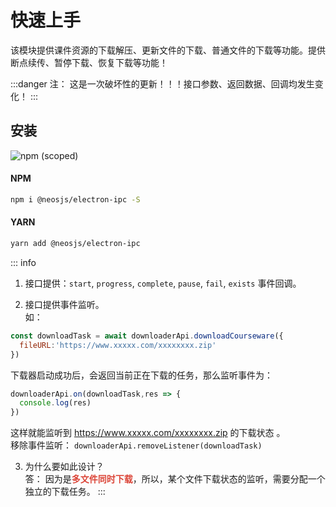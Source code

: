 # 快速上手 <BadgeTip text="major版本" type="danger"></BadgeTip>

该模块提供课件资源的下载解压、更新文件的下载、普通文件的下载等功能。提供断点续传、暂停下载、恢复下载等功能！

:::danger
注： 这是一次破坏性的更新！！！接口参数、返回数据、回调均发生变化！
:::

## 安装 
![npm (scoped)](https://img.shields.io/npm/v/@neosjs/electron-ipc)

#### NPM
```sh
npm i @neosjs/electron-ipc -S
```
#### YARN
```sh
yarn add @neosjs/electron-ipc
```

::: info
1. 接口提供：`start`, `progress`, `complete`, `pause`, `fail`, `exists` 事件回调。  

2. 接口提供事件监听。  
如：  
```js
const downloadTask = await downloaderApi.downloadCourseware({
  fileURL:'https://www.xxxxx.com/xxxxxxxx.zip'
})
```

下载器启动成功后，会返回当前正在下载的任务，那么监听事件为：
```js
downloaderApi.on(downloadTask,res => {
  console.log(res)
})
```
这样就能监听到 https://www.xxxxx.com/xxxxxxxx.zip 的下载状态 。  
移除事件监听： `downloaderApi.removeListener(downloadTask)`

3. 为什么要如此设计？  
答： 因为是<font color="#db4437">**多文件同时下载**</font>，所以，某个文件下载状态的监听，需要分配一个独立的下载任务。
:::
